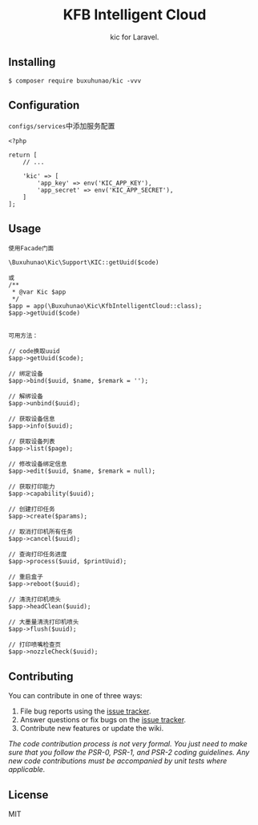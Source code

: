 <h1 align="center"> KFB Intelligent Cloud </h1>

<p align="center"> kic for Laravel.</p>


## Installing

```shell
$ composer require buxuhunao/kic -vvv
```

## Configuration

`configs/services`中添加服务配置

```
<?php

return [
    // ...
    
    'kic' => [
        'app_key' => env('KIC_APP_KEY'),
        'app_secret' => env('KIC_APP_SECRET'),
    ]
];
```

## Usage

```
使用Facade门面

\Buxuhunao\Kic\Support\KIC::getUuid($code)

或
/**
 * @var Kic $app
 */
$app = app(\Buxuhunao\Kic\KfbIntelligentCloud::class);
$app->getUuid($code)


可用方法：

// code换取uuid
$app->getUuid($code);

// 绑定设备
$app->bind($uuid, $name, $remark = '');

// 解绑设备
$app->unbind($uuid);

// 获取设备信息
$app->info($uuid);

// 获取设备列表
$app->list($page);

// 修改设备绑定信息
$app->edit($uuid, $name, $remark = null);

// 获取打印能力
$app->capability($uuid);

// 创建打印任务
$app->create($params);

// 取消打印机所有任务
$app->cancel($uuid);

// 查询打印任务进度
$app->process($uuid, $printUuid);

// 重启盒子
$app->reboot($uuid);

// 清洗打印机喷头
$app->headClean($uuid);

// 大墨量清洗打印机喷头
$app->flush($uuid);

// 打印喷嘴检查页
$app->nozzleCheck($uuid);
```

## Contributing

You can contribute in one of three ways:

1. File bug reports using the [issue tracker](https://github.com/buxuhunao/kfb-cloud/issues).
2. Answer questions or fix bugs on the [issue tracker](https://github.com/buxuhunao/kfb-cloud/issues).
3. Contribute new features or update the wiki.

_The code contribution process is not very formal. You just need to make sure that you follow the PSR-0, PSR-1, and PSR-2 coding guidelines. Any new code contributions must be accompanied by unit tests where applicable._

## License

MIT
